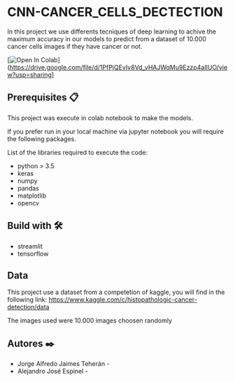 # CNN-CANCER_CELLS_DECTECTION

In this project we use differents tecniques of deep learning to achive the maximum accuracy in our models to predict from a dataset of 10.000 cancer cells images if they have cancer or not.

[![Open In Colab](https://colab.research.google.com/assets/colab-badge.svg)](https://drive.google.com/file/d/1PfPjQEvIv8Vd_vHAJWqMu9Ezzp4aIIUO/view?usp=sharing]

## Prerequisites 📋

This project was execute in colab notebook to make the models.

If you prefer run in your local machine via jupyter notebook you will require the following packages.

List of the libraries required to execute the code:

* python > 3.5
* keras 
* numpy
* pandas
* matplotlib
* opencv


## Build with 🛠️

* streamlit
* tensorflow


## Data

This project use a dataset from a competetion of kaggle, you will find in the following link: https://www.kaggle.com/c/histopathologic-cancer-detection/data 

The images used were 10.000 images choosen randomly



## Autores ✒️
* Jorge Alfredo Jaimes Teherán - 
* Alejandro José Espinel - 
 
